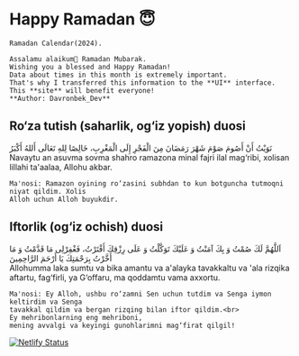 # Happy Ramadan 😇

```
Ramadan Calendar(2024).

Assalamu alaikum👋 Ramadan Mubarak. 
Wishing you a blessed and Happy Ramadan! 
Data about times in this month is extremely important. 
That's why I transferred this information to the **UI** interface. 
This **site** will benefit everyone!
**Author: Davronbek_Dev**
```

<h2>Ro‘za tutish (saharlik, og‘iz yopish) duosi</h2>
<p>نَوَيْتُ أَنْ أَصُومَ صَوْمَ شَهْرَ رَمَضَانَ مِنَ الْفَجْرِ إِلَى الْمَغْرِبِ، خَالِصًا
    لِلهِ تَعَالَى أَللهُ أَكْبَرُ<br>
    Navaytu an asuvma sovma shahro ramazona minal fajri ilal mag‘ribi, xolisan lillahi ta'aalaa,
    Allohu akbar.<br>

    Ma'nosi: Ramazon oyining ro‘zasini subhdan to kun botguncha tutmoqni niyat qildim. Xolis
    Alloh uchun Alloh buyukdir.
</p>

<h2>Iftorlik (og‘iz ochish) duosi</h2>
<p>اَللَّهُمَّ لَكَ صُمْتُ وَ بِكَ آمَنْتُ وَ عَلَيْكَ تَوَكَّلْتُ وَ عَلَى رِزْقِكَ أَفْتَرْتُ،
    فَغْفِرْلِى مَا قَدَّمْتُ وَ مَا أَخَّرْتُ بِرَحْمَتِكَ يَا أَرْحَمَ الرَّاحِمِينَ<br>
    Allohumma laka sumtu va bika amantu va a'alayka tavakkaltu va 'ala rizqika aftartu,
    fag‘firli, ya G‘offaru, ma qoddamtu vama axxortu.<br>

    Ma'nosi: Ey Alloh, ushbu ro‘zamni Sen uchun tutdim va Senga iymon keltirdim va Senga
    tavakkal qildim va bergan rizqing bilan iftor qildim.<br>
    Ey mehribonlarning eng mehriboni,
    mening avvalgi va keyingi gunohlarimni mag‘firat qilgil!
</p>

[![Netlify Status](https://api.netlify.com/api/v1/badges/48ede26e-f516-4f26-825d-c5d463be322f/deploy-status)](https://app.netlify.com/sites/happyramazon/deploys)